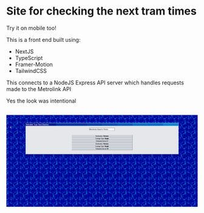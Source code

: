 # Site for checking the next tram times

Try it on mobile too!

This is a front end built using:

- NextJS
- TypeScript
- Framer-Motion
- TailwindCSS

This connects to a NodeJS Express API server which handles requests made to the Metrolink API

Yes the look was intentional

##

![Example Image](https://github.com/Liukaku/nextTram/blob/main/firefox_48pd5EdpcW.png?raw=true)
